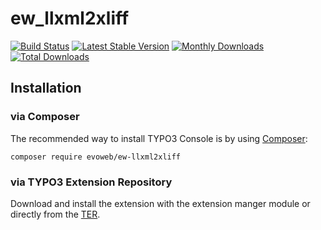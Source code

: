 # ew_llxml2xliff
[![Build Status](https://travis-ci.org/evoWeb/ew_llxml2xliff.svg?branch=develop)](https://travis-ci.org/evoWeb/ew_llxml2xliff)
[![Latest Stable Version](https://poser.pugx.org/evoweb/ew-llxml2xliff/v/stable)](https://packagist.org/packages/evoweb/ew-llxml2xliff)
[![Monthly Downloads](https://poser.pugx.org/evoweb/ew-llxml2xliff/d/monthly)](https://packagist.org/packages/evoweb/ew-llxml2xliff)
[![Total Downloads](https://poser.pugx.org/evoweb/ew-llxml2xliff/downloads)](https://packagist.org/packages/evoweb/ew-llxml2xliff)
## Installation

### via Composer

The recommended way to install TYPO3 Console is by using [Composer](https://getcomposer.org):

    composer require evoweb/ew-llxml2xliff

### via TYPO3 Extension Repository

Download and install the extension with the extension manger module or directly from the
[TER](https://extensions.typo3.org/extension/ew_llxml2xliff/).
